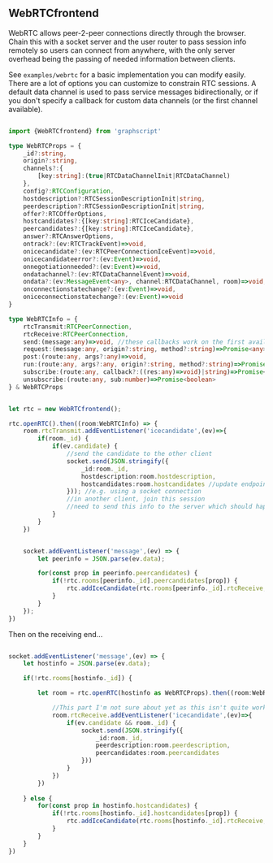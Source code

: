 ## WebRTCfrontend

WebRTC allows peer-2-peer connections directly through the browser. Chain this with a socket server and the user router to pass session info remotely so users can connect from anywhere, with the only server overhead being the passing of needed information between clients. 

See `examples/webrtc` for a basic implementation you can modify easily. There are a lot of options you can customize to constrain RTC sessions. A default data channel is used to pass service messages bidirectionally, or if you don't specify a callback for custom data channels (or the first channel available).

```ts

import {WebRTCfrontend} from 'graphscript'

type WebRTCProps = {
    _id?:string,
    origin?:string,
    channels?:{
        [key:string]:(true|RTCDataChannelInit|RTCDataChannel)
    },
    config?:RTCConfiguration,
    hostdescription?:RTCSessionDescriptionInit|string,
    peerdescription?:RTCSessionDescriptionInit|string,
    offer?:RTCOfferOptions,
    hostcandidates?:{[key:string]:RTCIceCandidate},
    peercandidates?:{[key:string]:RTCIceCandidate},
    answer?:RTCAnswerOptions,
    ontrack?:(ev:RTCTrackEvent)=>void,
    onicecandidate?:(ev:RTCPeerConnectionIceEvent)=>void,
    onicecandidateerror?:(ev:Event)=>void,
    onnegotiationneeded?:(ev:Event)=>void,
    ondatachannel?:(ev:RTCDataChannelEvent)=>void,
    ondata?:(ev:MessageEvent<any>, channel:RTCDataChannel, room)=>void,
    onconnectionstatechange?:(ev:Event)=>void,
    oniceconnectionstatechange?:(ev:Event)=>void
}

type WebRTCInfo = {
    rtcTransmit:RTCPeerConnection,
    rtcReceive:RTCPeerConnection,
    send:(message:any)=>void, //these callbacks work on the first available data channel to call to other webrtc services
    request:(message:any, origin?:string, method?:string)=>Promise<any>,
    post:(route:any, args?:any)=>void,
    run:(route:any, args?:any, origin?:string, method?:string)=>Promise<any>,
    subscribe:(route:any, callback?:((res:any)=>void)|string)=>Promise<number>,
    unsubscribe:(route:any, sub:number)=>Promise<boolean>
} & WebRTCProps


let rtc = new WebRTCfrontend();

rtc.openRTC().then((room:WebRTCInfo) => {
    room.rtcTransmit.addEventListener('icecandidate',(ev)=>{
        if(room._id) {
            if(ev.candidate) {
                //send the candidate to the other client
                socket.send(JSON.stringify({
                    _id:room._id,
                    hostdescription:room.hostdescription,
                    hostcandidates:room.hostcandidates //update endpoint with all of the host candidates
                })); //e.g. using a socket connection 
                //in another client, join this session
                //need to send this info to the server which should happen automatically via the userupdateloop
            }
        }
    })


    socket.addEventListener('message',(ev) => {
        let peerinfo = JSON.parse(ev.data);

        for(const prop in peerinfo.peercandidates) {
            if(!rtc.rooms[peerinfo._id].peercandidates[prop]) {
                rtc.addIceCandidate(rtc.rooms[peerinfo._id].rtcReceive, peerinfo.peercandidates[prop])
            }
        }
    });
})

```

Then on the receiving end...
```ts

socket.addEventListener('message',(ev) => {
    let hostinfo = JSON.parse(ev.data);

    if(!rtc.rooms[hostinfo._id]) {

        let room = rtc.openRTC(hostinfo as WebRTCProps).then((room:WebRTCInfo) => {

            //This part I'm not sure about yet as this isn't quite working...
            room.rtcReceive.addEventListener('icecandidate',(ev)=>{
                if(ev.candidate && room._id) {
                    socket.send(JSON.stringify({
                        _id:room._id,
                        peerdescription:room.peerdescription,
                        peercandidates:room.peercandidates
                    }))
                }
            })
        })
        
    } else {
        for(const prop in hostinfo.hostcandidates) {
            if(!rtc.rooms[hostinfo._id].hostcandidates[prop]) {
                rtc.addIceCandidate(rtc.rooms[hostinfo._id].rtcReceive, hostinfo.hostcandidates[prop])
            }
        }
    }
})


```